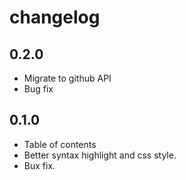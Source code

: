changelog
====================
## 0.2.0
- Migrate to github API
- Bug fix

## 0.1.0
- Table of contents
- Better syntax highlight and css style.
- Bux fix.
